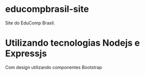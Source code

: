 # educompbrasil-site
Site do EduComp Brasil.

# Utilizando tecnologias Nodejs e Expressjs
Com design utilizando componentes Bootstrap
